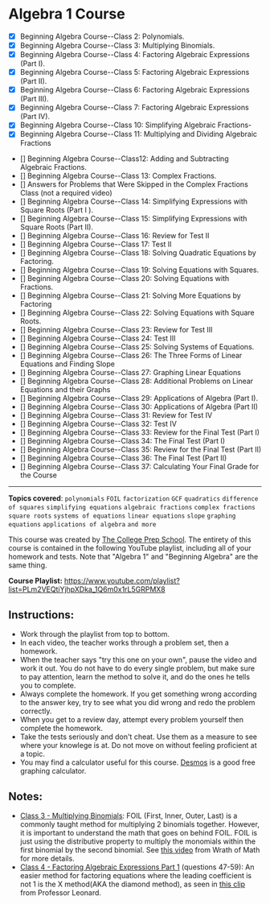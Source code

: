 # Algebra 1 Course

- [x] Beginning Algebra Course--Class 2: Polynomials.
- [x] Beginning Algebra Course--Class 3: Multiplying Binomials.
- [x] Beginning Algebra Course--Class 4: Factoring Algebraic Expressions (Part I).
- [x] Beginning Algebra Course--Class 5: Factoring Algebraic Expressions (Part II).
- [x] Beginning Algebra Course--Class 6: Factoring Algebraic Expressions (Part III).
- [x] Beginning Algebra Course--Class 7: Factoring Algebraic Expressions (Part IV).
- [x] Beginning Algebra Course--Class 10: Simplifying Algebraic Fractions-
- [x] Beginning Algebra Course--Class 11: Multiplying and Dividing Algebraic Fractions
- [] Beginning Algebra Course--Class12: Adding and Subtracting Algebraic Fractions.
- [] Beginning Algebra Course--Class 13: Complex Fractions.
- [] Answers for Problems that Were Skipped in the Complex Fractions Class (not a required video)
- [] Beginning Algebra Course--Class 14: Simplifying Expressions with Square Roots (Part I ).
- [] Beginning Algebra Course--Class 15: Simplifying Expressions with Square Roots (Part II).
- [] Beginning Algebra Course--Class 16: Review for Test II
- [] Beginning Algebra Course--Class 17: Test II
- [] Beginning Algebra Course--Class 18: Solving Quadratic Equations by Factoring.
- [] Beginning Algebra Course--Class 19: Solving Equations with Squares.
- [] Beginning Algebra Course--Class 20: Solving Equations with Fractions.
- [] Beginning Algebra Course--Class 21: Solving More Equations by Factoring
- [] Beginning Algebra Course--Class 22: Solving Equations with Square Roots.
- [] Beginning Algebra Course--Class 23: Review for Test III
- [] Beginning Algebra Course--Class 24: Test III
- [] Beginning Algebra Course--Class 25: Solving Systems of Equations.
- [] Beginning Algebra Course--Class 26: The Three Forms of Linear Equations and Finding Slope
- [] Beginning Algebra Course--Class 27: Graphing Linear Equations
- [] Beginning Algebra Course--Class 28: Additional Problems on Linear Equations and their Graphs
- [] Beginning Algebra Course--Class 29: Applications of Algebra (Part I).
- [] Beginning Algebra Course--Class 30: Applications of Algebra (Part II)
- [] Beginning Algebra Course--Class 31: Review for Test IV
- [] Beginning Algebra Course--Class 32: Test IV
- [] Beginning Algebra Course--Class 33: Review for the Final Test (Part I)
- [] Beginning Algebra Course--Class 34: The Final Test (Part I)
- [] Beginning Algebra Course--Class 35: Review for the Final Test (Part II)
- [] Beginning Algebra Course--Class 36: The Final Test (Part II)
- [] Beginning Algebra Course--Class 37: Calculating Your Final Grade for the Course

---

**Topics covered**:
`polynomials`
`FOIL`
`factorization`
`GCF`
`quadratics`
`difference of squares`
`simplifying equations`
`algebraic fractions`
`complex fractions`
`square roots`
`systems of equations`
`linear equations`
`slope`
`graphing equations`
`applications of algebra`
`and more`

This course was created by [The College Prep School](https://www.youtube.com/@thecollegeprepschool4486). The entirety of this course is contained in the following YouTube playlist, including all of your homework and tests. Note that "Algebra 1" and "Beginning Algebra" are the same thing.

**Course Playlist:** <https://www.youtube.com/playlist?list=PLm2VEQtiYjhpXDka_1Q6m0x1rL5GRPMX8>

## Instructions:

- Work through the playlist from top to bottom.
- In each video, the teacher works through a problem set, then a homework.
- When the teacher says "try this one on your own", pause the video and work it out. You do not have to do every single problem, but make sure to pay attention, learn the method to solve it, and do the ones he tells you to complete.
- Always complete the homework. If you get something wrong according to the answer key, try to see what you did wrong and redo the problem correctly.
- When you get to a review day, attempt every problem yourself then complete the homework.
- Take the tests seriously and don't cheat. Use them as a measure to see where your knowlege is at. Do not move on without feeling proficient at a topic.
- You may find a calculator useful for this course. [Desmos](https://www.desmos.com/calculator) is a good free graphing calculator.

## Notes:

- [Class 3 - Multiplying Binomials](https://youtu.be/T9MA2t3dP_w): FOIL (First, Inner, Outer, Last) is a commonly taught method for multiplying 2 binomials together. However, it is important to understand the math that goes on behind FOIL. FOIL is just using the distributive property to multiply the monomials within the first binomial by the second binomial. See [this video](https://youtu.be/PQ2W_0r4t2s) from Wrath of Math for more details.
- [Class 4 - Factoring Algebraic Expressions Part 1](https://youtu.be/YOT7LMiyFDs&t=2410) (questions 47-59): An easier method for factoring equations where the leading coefficient is not 1 is the X method(AKA the diamond method), as seen in [this clip](https://youtu.be/u2CFHYJWS60?t=1590) from Professor Leonard.
